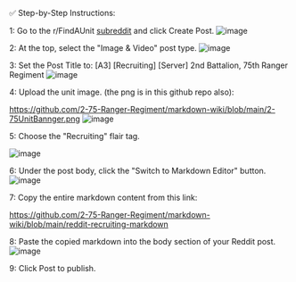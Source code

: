 ✅ Step-by-Step Instructions:

1: Go to the r/FindAUnit [subreddit](https://www.reddit.com/r/FindAUnit/) and click Create Post.
![image](https://github.com/user-attachments/assets/88fe42e5-769b-42f8-b9ab-a58617d41888)


2: At the top, select the "Image & Video" post type.
![image](https://github.com/user-attachments/assets/30ad15a0-f321-43bd-89da-1b9a76508ca5)

3: Set the Post Title to:
[A3] [Recruiting] [Server] 2nd Battalion, 75th Ranger Regiment
![image](https://github.com/user-attachments/assets/94eee8e2-245d-4693-91ce-4d15c946aa2f)

4: Upload the unit image. (the png is in this github repo also):

https://github.com/2-75-Ranger-Regiment/markdown-wiki/blob/main/2-75UnitBannger.png
![image](https://github.com/user-attachments/assets/62cc8746-4a92-4e53-ae9d-134be74553df)

5: Choose the "Recruiting" flair tag.

![image](https://github.com/user-attachments/assets/b83f9027-e317-4c04-89d8-ff1d2ffc3d64)


6: Under the post body, click the "Switch to Markdown Editor" button.
![image](https://github.com/user-attachments/assets/959b4ff9-d612-433d-aa6a-8a0038316588)


7: Copy the entire markdown content from this link:

https://github.com/2-75-Ranger-Regiment/markdown-wiki/blob/main/reddit-recruiting-markdown


8: Paste the copied markdown into the body section of your Reddit post.
![image](https://github.com/user-attachments/assets/22455ff4-3371-410c-a72c-10abf53d52c2)


9: Click Post to publish.

